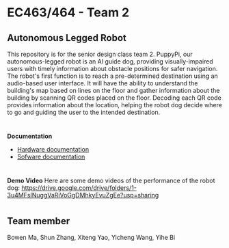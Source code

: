 # EC463/464 - Team 2
## Autonomous Legged Robot
This repository is for the senior design class team 2. PuppyPi, our autonomous-legged robot is an AI guide dog, providing visually-impaired users with timely information about obstacle positions for safer navigation. The robot's first function is to reach a pre-determined destination using an audio-based user interface. It will have the ability to understand the building's map based on lines on the floor and gather information about the building by scanning QR codes placed on the floor. Decoding each QR code provides information about the location, helping the robot dog decide where to go and guiding the user to the intended destination.

#

**Documentation**

* [Hardware documentation](https://github.com/PicassoEEA/legged_robot/tree/main/Hardware_Info)
* [Sofware documentation](https://github.com/PicassoEEA/legged_robot/tree/main/Software_Info)

#

**Demo Video**
Here are some demo videos of the performance of the robot dog:
https://drive.google.com/drive/folders/1-3u4MFsINuggVaRiVoGgDMhkyEvuZgEe?usp=sharing

#


## Team member
Bowen Ma, Shun Zhang, Xiteng Yao, Yicheng Wang, Yihe Bi
